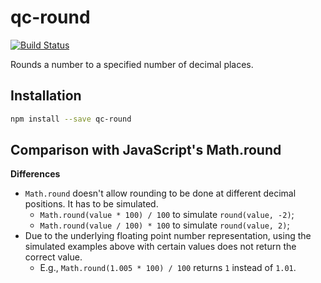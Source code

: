 # qc-round

[![Build Status](https://travis-ci.org/hypersoftllc/qc-round.svg?branch=master)](https://travis-ci.org/hypersoftllc/qc-round)

Rounds a number to a specified number of decimal places.


## Installation

```sh
npm install --save qc-round
```


## Comparison with JavaScript's Math.round

**Differences**

* `Math.round` doesn't allow rounding to be done at different decimal positions.  It has to be simulated.
  - `Math.round(value * 100) / 100` to simulate `round(value, -2)`;
  - `Math.round(value / 100) * 100` to simulate `round(value, 2)`;
* Due to the underlying floating point number representation, using the simulated examples above with certain values
  does not return the correct value.
  - E.g., `Math.round(1.005 * 100) / 100` returns `1` instead of `1.01`.
